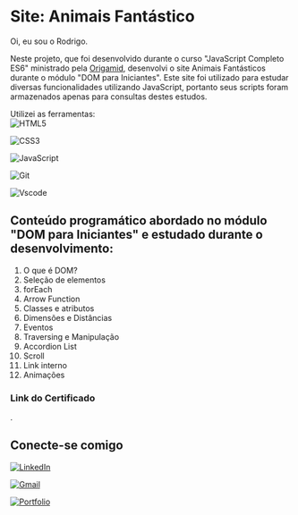 # Site: Animais Fantástico

Oi, eu sou o Rodrigo.

Neste projeto, que foi desenvolvido durante o curso "JavaScript Completo ES6" ministrado pela [Origamid](https://origamid.com), desenvolvi o site Animais Fantásticos durante o módulo "DOM para Iniciantes".
Este site foi utilizado para estudar diversas funcionalidades utilizando JavaScript, portanto seus scripts foram armazenados apenas para consultas destes estudos.

Utilizei as ferramentas:\
![HTML5](https://img.shields.io/badge/HTML5-E34F26?style=for-the-badge&logo=html5&logoColor=white)

![CSS3](https://img.shields.io/badge/CSS3-1572B6?style=for-the-badge&logo=css3&logoColor=white)

![JavaScript](https://img.shields.io/badge/JavaScript-F7DF1E?style=for-the-badge&logo=javascript&logoColor=black)

![Git](https://img.shields.io/badge/GIT-E44C30?style=for-the-badge&logo=git&logoColor=white)

![Vscode](https://img.shields.io/badge/Vscode-007ACC?style=for-the-badge&logo=visual-studio-code&logoColor=white)

## Conteúdo programático abordado no módulo "DOM para Iniciantes" e estudado durante o desenvolvimento:

1. O que é DOM?
2. Seleção de elementos
3. forEach
4. Arrow Function
5. Classes e atributos
6. Dimensões e Distâncias
7. Eventos
8. Traversing e Manipulação
9. Accordion List
10. Scroll
11. Link interno
12. Animações

### Link do Certificado

.

## Conecte-se comigo

[![LinkedIn](https://img.shields.io/badge/LinkedIn-0077B5?style=for-the-badge&logo=linkedin&logoColor=white)](https://www.linkedin.com/in/rodrigo-junqueira/)

[![Gmail](https://img.shields.io/badge/Gmail-333333?style=for-the-badge&logo=gmail&logoColor=red)](mailto:eurodrigojunqueira@gmail.com)

[![Portfolio](https://img.shields.io/badge/Portfolio-FF5722?style=for-the-badge&logo=todoist&logoColor=white)](https://rodrigojunqueiradev.github.io/)

